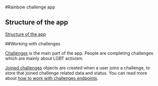 #Rainbow challenge app

## Structure of the app

[Structure of the app](app_structure.md) 

##Working with challenges

[Challenges](challenges.md) is the main part of the app. People are completing challenges which are mainly about LGBT activism.

[Joined challenges](joined_challenges.md) objects are created when a user joins a challenge, to store that joined challenge related data and status.
You can read more about [how to work with challenges endpoints](challenge_actions.md).

